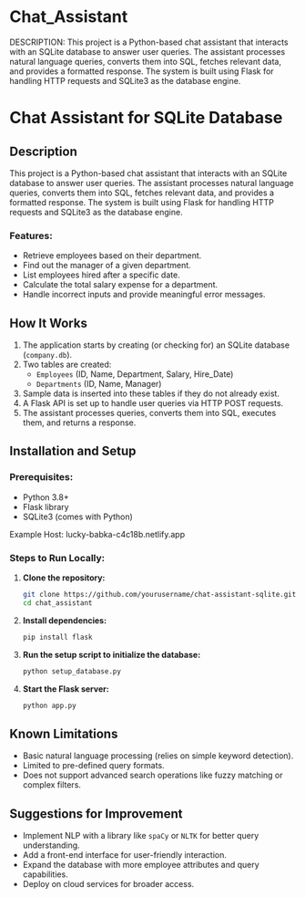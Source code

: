 # Chat_Assistant
DESCRIPTION:
This project is a Python-based chat assistant that interacts with an SQLite database to answer user queries. The assistant processes natural language queries, converts them into SQL, fetches relevant data, and provides a formatted response. The system is built using Flask for handling HTTP requests and SQLite3 as the database engine.
# Chat Assistant for SQLite Database

## Description

This project is a Python-based chat assistant that interacts with an SQLite database to answer user queries. The assistant processes natural language queries, converts them into SQL, fetches relevant data, and provides a formatted response. The system is built using Flask for handling HTTP requests and SQLite3 as the database engine.

### Features:

- Retrieve employees based on their department.
- Find out the manager of a given department.
- List employees hired after a specific date.
- Calculate the total salary expense for a department.
- Handle incorrect inputs and provide meaningful error messages.

## How It Works

1. The application starts by creating (or checking for) an SQLite database (`company.db`).
2. Two tables are created:
   - `Employees` (ID, Name, Department, Salary, Hire\_Date)
   - `Departments` (ID, Name, Manager)
3. Sample data is inserted into these tables if they do not already exist.
4. A Flask API is set up to handle user queries via HTTP POST requests.
5. The assistant processes queries, converts them into SQL, executes them, and returns a response.

## Installation and Setup

### Prerequisites:

- Python 3.8+
- Flask library
- SQLite3 (comes with Python)

Example Host:
lucky-babka-c4c18b.netlify.app

### Steps to Run Locally:

1. **Clone the repository:**
   ```sh
   git clone https://github.com/yourusername/chat-assistant-sqlite.git
   cd chat_assistant
   ```
2. **Install dependencies:**
   ```sh
   pip install flask
   ```
3. **Run the setup script to initialize the database:**
   ```sh
   python setup_database.py
   ```
4. **Start the Flask server:**
   ```sh
   python app.py
   

## Known Limitations

- Basic natural language processing (relies on simple keyword detection).
- Limited to pre-defined query formats.
- Does not support advanced search operations like fuzzy matching or complex filters.

## Suggestions for Improvement

- Implement NLP with a library like `spaCy` or `NLTK` for better query understanding.
- Add a front-end interface for user-friendly interaction.
- Expand the database with more employee attributes and query capabilities.
- Deploy on cloud services for broader access.
